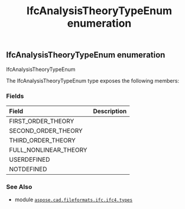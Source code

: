 ﻿---
title: IfcAnalysisTheoryTypeEnum enumeration
second_title: Aspose.CAD for Python via .NET API References
description: 
type: docs
weight: 2020
url: /python-net/aspose.cad.fileformats.ifc.ifc4.types/ifcanalysistheorytypeenum/
is_root: false
---

## IfcAnalysisTheoryTypeEnum enumeration

IfcAnalysisTheoryTypeEnum



The IfcAnalysisTheoryTypeEnum type exposes the following members:

### Fields
| Field | Description |
| :- | :- |
| FIRST_ORDER_THEORY |  |
| SECOND_ORDER_THEORY |  |
| THIRD_ORDER_THEORY |  |
| FULL_NONLINEAR_THEORY |  |
| USERDEFINED |  |
| NOTDEFINED |  |



### See Also
* module [`aspose.cad.fileformats.ifc.ifc4.types`](..)
